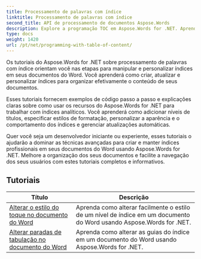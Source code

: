 ```yaml
---
title: Processamento de palavras com índice
linktitle: Processamento de palavras com índice
second_title: API de processamento de documentos Aspose.Words
description: Explore a programação TOC em Aspose.Words for .NET. Aprenda como criar e manipular índices em seus documentos do Word com tutoriais passo a passo e exemplos de código C#.
type: docs
weight: 1420
url: /pt/net/programming-with-table-of-content/
---
```

Os tutoriais do Aspose.Words for .NET sobre processamento de palavras com índice orientam você nas etapas para manipular e personalizar índices em seus documentos do Word. Você aprenderá como criar, atualizar e personalizar índices para organizar efetivamente o conteúdo de seus documentos.

Esses tutoriais fornecem exemplos de código passo a passo e explicações claras sobre como usar os recursos do Aspose.Words for .NET para trabalhar com índices analíticos. Você aprenderá como adicionar níveis de títulos, especificar estilos de formatação, personalizar a aparência e o comportamento dos índices e gerenciar atualizações automáticas.

Quer você seja um desenvolvedor iniciante ou experiente, esses tutoriais o ajudarão a dominar as técnicas avançadas para criar e manter índices profissionais em seus documentos do Word usando Aspose.Words for .NET. Melhore a organização dos seus documentos e facilite a navegação dos seus usuários com estes tutoriais completos e informativos.

 ## Tutoriais
| Título | Descrição |
| --- | --- |
| [Alterar o estilo do toque no documento do Word](./change-style-of-toc-level/) | Aprenda como alterar facilmente o estilo de um nível de índice em um documento do Word usando Aspose.Words for .NET. |
| [Alterar paradas de tabulação no documento do Word](./change-toc-tab-stops/) | Aprenda como alterar as guias do índice em um documento do Word usando Aspose.Words for .NET. |